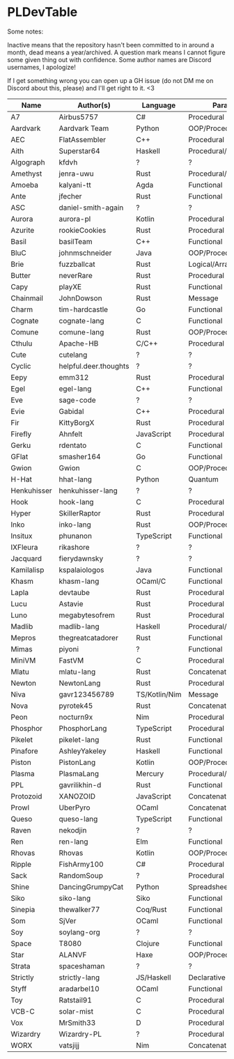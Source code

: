 # PLDevTable
Some notes:

Inactive means that the repository hasn't been committed to in around a month, dead means a year/archived. A question mark means I cannot figure some given thing out with confidence. Some author names are Discord usernames, I apologize!

If I get something wrong you can open up a GH issue (do not DM me on Discord about this, please) and I'll get right to it. <3

| Name        | Author(s)             | Language      | Paradigm(s)               | State    |
| ----------- | --------------------- | ------------- | ------------------------- | -------- |
| A7          | Airbus5757            | C#            | Procedural                | Active   |
| Aardvark    | Aardvark Team         | Python        | OOP/Procedural            | Inactive |
| AEC         | FlatAssembler         | C++           | Procedural                | Active   |
| Aith        | Superstar64           | Haskell       | Procedural/Functional     | Active   |
| Algograph   | kfdvh                 | ?             | ?                         | ?        |
| Amethyst    | jenra-uwu             | Rust          | Procedural/Functional     | Active   |
| Amoeba      | kalyani-tt            | Agda          | Functional                | Active   |
| Ante        | jfecher               | Rust          | Functional                | Active   |
| ASC         | daniel-smith-again    | ?             | ?                         | ?        |
| Aurora      | aurora-pl             | Kotlin        | Procedural                | Active   |
| Azurite     | rookieCookies         | Rust          | Procedural                | Active   |
| Basil       | basilTeam             | C++           | Functional                | Dead     |
| BluC        | johnmschneider        | Java          | OOP/Procedural            | Dead     |
| Brie        | fuzzballcat           | Rust          | Logical/Array             | Inactive |
| Butter      | neverRare             | Rust          | Procedural                | Active   |
| Capy        | playXE                | Rust          | Functional                | Active   |
| Chainmail   | JohnDowson            | Rust          | Message                   | Inactive |
| Charm       | tim-hardcastle        | Go            | Functional                | Inactive |
| Cognate     | cognate-lang          | C             | Functional                | Inactive |
| Comune      | comune-lang           | Rust          | OOP/Procedural            | Active   |
| Cthulu      | Apache-HB             | C/C++         | Procedural                | Active   |
| Cute        | cutelang              | ?             | ?                         | ?        |
| Cyclic      | helpful.deer.thoughts | ?             | ?                         | ?        |
| Eepy        | emm312                | Rust          | Procedural                | Active   |
| Egel        | egel-lang             | C++           | Functional                | Active   |
| Eve         | sage-code             | ?             | ?                         | ?        |
| Evie        | Gabidal               | C++           | Procedural                | Inactive |
| Fir         | KittyBorgX            | Rust          | Procedural                | Inactive |
| Firefly     | Ahnfelt               | JavaScript    | Procedural                | Active   |
| Gerku       | rdentato              | C             | Functional                | Dead     |
| GFlat       | smasher164            | Go            | Functional                | Active   |
| Gwion       | Gwion                 | C             | OOP/Procedural/Musical    | Active   |
| H-Hat       | hhat-lang             | Python        | Quantum                   | Inactive |
| Henkuhisser | henkuhisser-lang      | ?             | ?                         | ?        |
| Hook        | hook-lang             | C             | Procedural                | Active   |
| Hyper       | SkillerRaptor         | Rust          | Procedural                | Dead     |
| Inko        | inko-lang             | Rust          | OOP/Procedural            | Active   |
| Insitux     | phunanon              | TypeScript    | Functional                | Active   |
| IXFleura    | rikashore             | ?             | ?                         | ?        |
| Jacquard    | fierydawnsky          | ?             | ?                         | ?        |
| Kamilalisp  | kspalaiologos         | Java          | Functional                | Active   |
| Khasm       | khasm-lang            | OCaml/C       | Functional                | Inactive |
| Lapla       | devtaube              | Rust          | Procedural                | Active   |
| Lucu        | Astavie               | Rust          | Procedural                | Active   |
| Luno        | megabytesofrem        | Rust          | Procedural                | Active   |
| Madlib      | madlib-lang           | Haskell       | Procedural/Functional     | Active   |
| Mepros      | thegreatcatadorer     | Rust          | Functional                | Inactive |
| Mimas       | piyoni                | ?             | Functional                | ?        |
| MiniVM      | FastVM                | C             | Procedural                | Inactive |
| Mlatu       | mlatu-lang            | Rust          | Concatenative             | Inactive |
| Newton      | NewtonLang            | Rust          | Procedural                | Inactive |
| Niva        | gavr123456789         | TS/Kotlin/Nim | Message                   | Active   |
| Nova        | pyrotek45             | Rust          | Concatenative/Procedural  | Inactive |
| Peon        | nocturn9x             | Nim           | Procedural                | Active   |
| Phosphor    | PhosphorLang          | TypeScript    | Procedural                | Inactive |
| Pikelet     | pikelet-lang          | Rust          | Functional                | Dead     |
| Pinafore    | AshleyYakeley         | Haskell       | Functional                | Active   |
| Piston      | PistonLang            | Kotlin        | OOP/Procedural            | Active   |
| Plasma      | PlasmaLang            | Mercury       | Procedural/Functional     | Inactive |
| PPL         | gavrilikhin-d         | Rust          | Functional                | Active   |
| Protozoid   | XANOZOID              | JavaScript    | Concatenative             | Inactive |
| Prowl       | UberPyro              | OCaml         | Concatenative             | Inactive |
| Queso       | queso-lang            | TypeScript    | Functional                | Inactive |
| Raven       | nekodjin              | ?             | ?                         | ?        |
| Ren         | ren-lang              | Elm           | Functional                | Dead     |
| Rhovas      | Rhovas                | Kotlin        | OOP/Procedural/Functional | Active   |
| Ripple      | FishArmy100           | C#            | Procedural                | Inactive |
| Sack        | RandomSoup            | ?             | Procedural                | Inactive |
| Shine       | DancingGrumpyCat      | Python        | Spreadsheet(?)            | Inactive |
| Siko        | siko-lang             | Siko          | Functional                | Active   |
| Sinepia     | thewalker77           | Coq/Rust      | Functional                | Inactive |
| Som         | SjVer                 | OCaml         | Functional                | Inactive |
| Soy         | soylang-org           | ?             | ?                         | ?        |
| Space       | T8080                 | Clojure       | Functional                | Dead     |
| Star        | ALANVF                | Haxe          | OOP/Procedural            | Active   |
| Strata      | spaceshaman           | ?             | ?                         | ?        |
| Strictly    | strictly-lang         | JS/Haskell    | Declarative               | Dead     |
| Styff       | aradarbel10           | OCaml         | Functional                | Inactive |
| Toy         | Ratstail91            | C             | Procedural                | Active   |
| VCB-C       | solar-mist            | C             | Procedural                | Inactive |
| Vox         | MrSmith33             | D             | Procedural                | Inactive |
| Wizardry    | Wizardry-PL           | ?             | Procedural                | Dead     |
| WORX        | vatsjijj              | Nim           | Concatenative             | Inactive |
